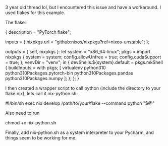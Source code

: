 3 year old thread lol, but I encountered this issue and have a workaround. I used flakes for this example.

The flake:

{
  description = "PyTorch flake";

  inputs = {
    nixpkgs.url = "github:nixos/nixpkgs?ref=nixos-unstable";
  };

  outputs = { self, nixpkgs }:
    let
      system = "x86_64-linux";
      pkgs = import nixpkgs { system = system; config.allowUnfree = true; config.cudaSupport = true; };
      venvDir = "venv";
    in {
      devShells.${system}.default = pkgs.mkShell {
        buildInputs = with pkgs; [
          virtualenv
          python310
          python310Packages.pytorch-bin
          python310Packages.pandas
          python310Packages.numpy
        ];
      };
  };
}

I then created a wrapper script to call python (include the directory to your flake.nix), lets call it nix-python.sh:

#!/bin/sh
exec nix develop /path/to/your/flake --command python "$@"

Also need to run

chmod +x nix-python.sh

Finally, add nix-python.sh as a system interpreter to your Pycharm, and things seem to be working for me.

